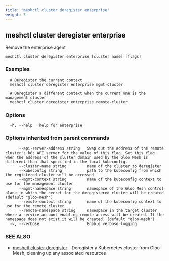 ```yaml
---
title: "meshctl cluster deregister enterprise"
weight: 5
---
```

## meshctl cluster deregister enterprise

Remove the enterprise agent

```
meshctl cluster deregister enterprise [cluster name] [flags]
```

### Examples

```
  # Deregister the current context
  meshctl cluster deregister enterprise mgmt-cluster

  # Deregister a different context when the current one is the management cluster
  meshctl cluster deregister enterprise remote-cluster
```

### Options

```
  -h, --help   help for enterprise
```

### Options inherited from parent commands

```
      --api-server-address string   Swap out the address of the remote cluster's k8s API server for the value of this flag. Set this flag when the address of the cluster domain used by the Gloo Mesh is different than that specified in the local kubeconfig.
      --cluster-name string         name of the cluster to deregister
      --kubeconfig string           path to the kubeconfig from which the registered cluster will be accessed
      --mgmt-context string         name of the kubeconfig context to use for the management cluster
      --mgmt-namespace string       namespace of the Gloo Mesh control plane in which the secret for the deregistered cluster will be created (default "gloo-mesh")
      --remote-context string       name of the kubeconfig context to use for the remote cluster
      --remote-namespace string     namespace in the target cluster where a service account enabling remote access will be created. If the namespace does not exist it will be created. (default "gloo-mesh")
  -v, --verbose                     Enable verbose logging
```

### SEE ALSO

* [meshctl cluster deregister](../meshctl_cluster_deregister)	 - Deregister a Kubernetes cluster from Gloo Mesh, cleaning up any associated resources

